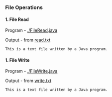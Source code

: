 ### File Operations

#### 1. File Read

Program - [./FileRead.java](./FileRead.java)

Output - from [read.txt](./files/read.txt)

```
This is a text file written by a Java program.
```

#### 1. File Write

Program - [./FileWrite.java](./FileWrite.java)

Output - from [write.txt](./files/write.txt)

```
This is a text file written by a Java program.
```